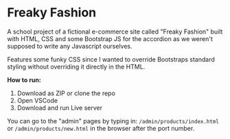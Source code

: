 # Freaky Fashion

A school project of a fictional e-commerce site called "Freaky Fashion" built with HTML, CSS and some Bootstrap JS for the accordion as we weren't supposed to write any Javascript ourselves.

Features some funky CSS since I wanted to override Bootstraps standard styling without overriding it directly in the HTML.

**How to run:**
1. Download as ZIP or clone the repo
2. Open VSCode
3. Download and run Live server

You can go to the "admin" pages by typing in: `/admin/products/index.html` or `/admin/products/new.html` in the browser after the port number.
